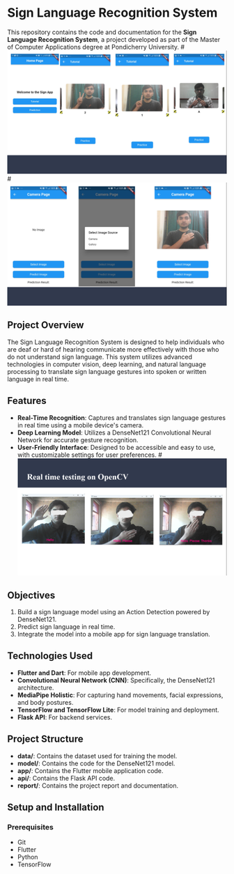 # Sign Language Recognition System

This repository contains the code and documentation for the **Sign Language Recognition System**, a project developed as part of the Master of Computer Applications degree at Pondicherry University.
#![App Screenshot](https://github.com/basithkp/sign-language-recognition-system/raw/master/Screenshots/S2.png)
#![App Screenshot](https://github.com/basithkp/sign-language-recognition-system/raw/master/Screenshots/S3.png)
## Project Overview

The Sign Language Recognition System is designed to help individuals who are deaf or hard of hearing communicate more effectively with those who do not understand sign language. This system utilizes advanced technologies in computer vision, deep learning, and natural language processing to translate sign language gestures into spoken or written language in real time.

## Features

- **Real-Time Recognition**: Captures and translates sign language gestures in real time using a mobile device's camera.
- **Deep Learning Model**: Utilizes a DenseNet121 Convolutional Neural Network for accurate gesture recognition.
- **User-Friendly Interface**: Designed to be accessible and easy to use, with customizable settings for user preferences.
#![App Screenshot](https://github.com/basithkp/sign-language-recognition-system/raw/master/Screenshots/S1.png)
## Objectives

1. Build a sign language model using an Action Detection powered by DenseNet121.
2. Predict sign language in real time.
3. Integrate the model into a mobile app for sign language translation.

## Technologies Used

- **Flutter and Dart**: For mobile app development.
- **Convolutional Neural Network (CNN)**: Specifically, the DenseNet121 architecture.
- **MediaPipe Holistic**: For capturing hand movements, facial expressions, and body postures.
- **TensorFlow and TensorFlow Lite**: For model training and deployment.
- **Flask API**: For backend services.

## Project Structure

- **data/**: Contains the dataset used for training the model.
- **model/**: Contains the code for the DenseNet121 model.
- **app/**: Contains the Flutter mobile application code.
- **api/**: Contains the Flask API code.
- **report/**: Contains the project report and documentation.

## Setup and Installation

### Prerequisites

- Git
- Flutter
- Python
- TensorFlow

